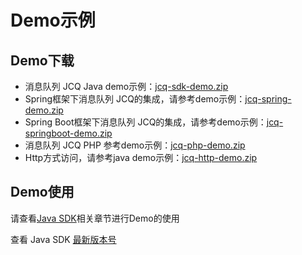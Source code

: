 # Demo示例
## Demo下载

- 消息队列 JCQ Java demo示例：[jcq-sdk-demo.zip](../../../../image/Internet-Middleware/Message-Queue/jcq-sdk-demo(20210716update).zip)
- Spring框架下消息队列 JCQ的集成，请参考demo示例：[jcq-spring-demo.zip](../../../../image/Internet-Middleware/Message-Queue/jcq-spring-demo(20210716update).zip)
- Spring Boot框架下消息队列 JCQ的集成，请参考demo示例：[jcq-springboot-demo.zip](../../../../image/Internet-Middleware/Message-Queue/jcq-springboot-demo(20210716update).zip)
- 消息队列 JCQ PHP 参考demo示例：[jcq-php-demo.zip](../../../../image/Internet-Middleware/Message-Queue/PHP_Demo.zip)
- Http方式访问，请参考java demo示例：[jcq-http-demo.zip](../../../../image/Internet-Middleware/Message-Queue/jcq-http-demo(20210716update).zip)



## Demo使用
   请查看[Java SDK](../SDK-Rerference/Java-SDK/Environment-Preparation.md)相关章节进行Demo的使用
   
   查看 Java SDK [最新版本号](https://mvnrepository.com/artifact/com.jdcloud/jcq-java-sdk)
